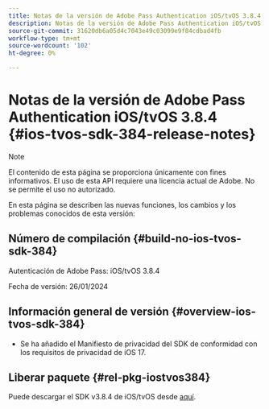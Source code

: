 ```yaml
---
title: Notas de la versión de Adobe Pass Authentication iOS/tvOS 3.8.4
description: Notas de la versión de Adobe Pass Authentication iOS/tvOS 3.8.4
source-git-commit: 31620db6a05d4c7043e49c03099e9f84cdbad4fb
workflow-type: tm+mt
source-wordcount: '102'
ht-degree: 0%

---
```


# Notas de la versión de Adobe Pass Authentication iOS/tvOS 3.8.4 {#ios-tvos-sdk-384-release-notes}

>[!NOTE]
>
>El contenido de esta página se proporciona únicamente con fines informativos. El uso de esta API requiere una licencia actual de Adobe. No se permite el uso no autorizado.

En esta página se describen las nuevas funciones, los cambios y los problemas conocidos de esta versión:

## Número de compilación {#build-no-ios-tvos-sdk-384}

Autenticación de Adobe Pass: iOS/tvOS 3.8.4

Fecha de versión: 26/01/2024



## Información general de versión {#overview-ios-tvos-sdk-384}

* Se ha añadido el Manifiesto de privacidad del SDK de conformidad con los requisitos de privacidad de iOS 17.


## Liberar paquete {#rel-pkg-iostvos384}

Puede descargar el SDK v3.8.4 de iOS/tvOS desde [aquí](https://tve.zendesk.com/hc/en-us/articles/204963209-iOS-tvOS-Native-AccessEnabler-Library).

